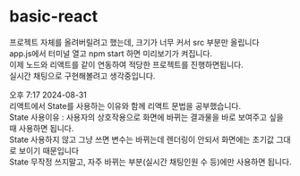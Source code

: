 # basic-react

프로젝트 자체를 올려버릴려고 했는데, 크기가 너무 커서 src 부분만 올립니다 <br>
app.js에서 터미널 열고 npm start 하면 미리보기가 켜집니다. <br>
이제 노드와 리액트를 같이 연동하여 적당한 프로젝트를 진행하면됩니다.<br>
실시간 채팅으로 구현해볼려고 생각중입니다.<br>

오후 7:17 2024-08-31 <br>
리액트에서 State를 사용하는 이유와 함께 리액트 문법을 공부했습니다. <br>
State 사용이유 : 사용자의 상호작용으로 화면에 바뀌는 결과물을 바로 보여주고 싶을 때 사용하면 됩니다.<br>
State 사용하지 않고 그냥 쓰면 변수는 바뀌는데 렌더링이 안되서 화면에는 초기값 그대로 보이기 때문입니다<br>
State 무작정 쓰지말고, 자주 바뀌는 부분(실시간 채팅인원 수 등)에만 사용하면 됩니다.
